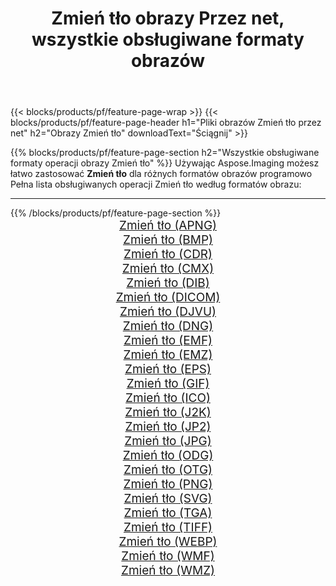 ﻿---
title: Zmień tło obrazy Przez net, wszystkie obsługiwane formaty obrazów 
weight: 3920
url: /pl/net/change-background 
lang: pl
langdirlevel: 2
locales: zh-hans,ja,it,ru,de,es,fr,nl,id,lt,pl,pt,vi,tr,ko,zh-hant,ar,hi,th,sv,cs,uk,he
description: Używając Aspose.Imaging możesz łatwo Zmień tło obrazy Via net
---

{{< blocks/products/pf/feature-page-wrap >}}
{{< blocks/products/pf/feature-page-header h1="Pliki obrazów Zmień tło przez net" h2="Obrazy Zmień tło" downloadText="Ściągnij" >}}


{{% blocks/products/pf/feature-page-section  h2="Wszystkie obsługiwane formaty operacji obrazy Zmień tło" %}}
Używając Aspose.Imaging możesz łatwo zastosować **Zmień tło** dla różnych formatów obrazów programowo
<br/>
Pełna lista obsługiwanych operacji Zmień tło według formatów obrazu:
<hr/>
{{% /blocks/products/pf/feature-page-section %}}
<div class="container-fluid productfamilypage bg-gray">
    <div class="convertypes bg-gray agp-content section">
        <div class="container">
		<div class="row other-converters" style="gap: 10px;font-size: 19px;text-align:center;">
		    <div class='col-md-2 other-converter remove-lp remove-rp'><a href="/imaging/pl/net/change-background/apng" style="padding:15px;">Zmień tło (APNG)</a></div><div class='col-md-2 other-converter remove-lp remove-rp'><a href="/imaging/pl/net/change-background/bmp" style="padding:15px;">Zmień tło (BMP)</a></div><div class='col-md-2 other-converter remove-lp remove-rp'><a href="/imaging/pl/net/change-background/cdr" style="padding:15px;">Zmień tło (CDR)</a></div><div class='col-md-2 other-converter remove-lp remove-rp'><a href="/imaging/pl/net/change-background/cmx" style="padding:15px;">Zmień tło (CMX)</a></div><div class='col-md-2 other-converter remove-lp remove-rp'><a href="/imaging/pl/net/change-background/dib" style="padding:15px;">Zmień tło (DIB)</a></div><div class='col-md-2 other-converter remove-lp remove-rp'><a href="/imaging/pl/net/change-background/dicom" style="padding:15px;">Zmień tło (DICOM)</a></div><div class='col-md-2 other-converter remove-lp remove-rp'><a href="/imaging/pl/net/change-background/djvu" style="padding:15px;">Zmień tło (DJVU)</a></div><div class='col-md-2 other-converter remove-lp remove-rp'><a href="/imaging/pl/net/change-background/dng" style="padding:15px;">Zmień tło (DNG)</a></div><div class='col-md-2 other-converter remove-lp remove-rp'><a href="/imaging/pl/net/change-background/emf" style="padding:15px;">Zmień tło (EMF)</a></div><div class='col-md-2 other-converter remove-lp remove-rp'><a href="/imaging/pl/net/change-background/emz" style="padding:15px;">Zmień tło (EMZ)</a></div><div class='col-md-2 other-converter remove-lp remove-rp'><a href="/imaging/pl/net/change-background/eps" style="padding:15px;">Zmień tło (EPS)</a></div><div class='col-md-2 other-converter remove-lp remove-rp'><a href="/imaging/pl/net/change-background/gif" style="padding:15px;">Zmień tło (GIF)</a></div><div class='col-md-2 other-converter remove-lp remove-rp'><a href="/imaging/pl/net/change-background/ico" style="padding:15px;">Zmień tło (ICO)</a></div><div class='col-md-2 other-converter remove-lp remove-rp'><a href="/imaging/pl/net/change-background/j2k" style="padding:15px;">Zmień tło (J2K)</a></div><div class='col-md-2 other-converter remove-lp remove-rp'><a href="/imaging/pl/net/change-background/jp2" style="padding:15px;">Zmień tło (JP2)</a></div><div class='col-md-2 other-converter remove-lp remove-rp'><a href="/imaging/pl/net/change-background/jpg" style="padding:15px;">Zmień tło (JPG)</a></div><div class='col-md-2 other-converter remove-lp remove-rp'><a href="/imaging/pl/net/change-background/odg" style="padding:15px;">Zmień tło (ODG)</a></div><div class='col-md-2 other-converter remove-lp remove-rp'><a href="/imaging/pl/net/change-background/otg" style="padding:15px;">Zmień tło (OTG)</a></div><div class='col-md-2 other-converter remove-lp remove-rp'><a href="/imaging/pl/net/change-background/png" style="padding:15px;">Zmień tło (PNG)</a></div><div class='col-md-2 other-converter remove-lp remove-rp'><a href="/imaging/pl/net/change-background/svg" style="padding:15px;">Zmień tło (SVG)</a></div><div class='col-md-2 other-converter remove-lp remove-rp'><a href="/imaging/pl/net/change-background/tga" style="padding:15px;">Zmień tło (TGA)</a></div><div class='col-md-2 other-converter remove-lp remove-rp'><a href="/imaging/pl/net/change-background/tiff" style="padding:15px;">Zmień tło (TIFF)</a></div><div class='col-md-2 other-converter remove-lp remove-rp'><a href="/imaging/pl/net/change-background/webp" style="padding:15px;">Zmień tło (WEBP)</a></div><div class='col-md-2 other-converter remove-lp remove-rp'><a href="/imaging/pl/net/change-background/wmf" style="padding:15px;">Zmień tło (WMF)</a></div><div class='col-md-2 other-converter remove-lp remove-rp'><a href="/imaging/pl/net/change-background/wmz" style="padding:15px;">Zmień tło (WMZ)</a></div>
                </div>
        </div>
    </div>
</div>
<br/>
